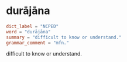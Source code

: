 # durājāna

``` toml
dict_label = "NCPED"
word = "durājāna"
summary = "difficult to know or understand."
grammar_comment = "mfn."
```

difficult to know or understand.

